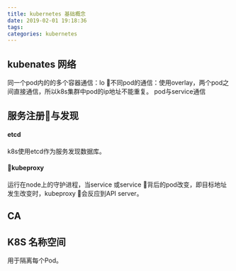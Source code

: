 ```yaml
---
title: kubernetes 基础概念
date: 2019-02-01 19:18:36
tags:
categories: kubernetes
---
```


## kubenates 网络

同一个pod内的的多个容器通信：lo
不同pod的通信：使用overlay，两个pod之间直接通信，所以k8s集群中pod的ip地址不能重复。
pod与service通信

## 服务注册与发现

#### etcd
k8s使用etcd作为服务发现数据库。

#### kubeproxy
运行在node上的守护进程，当service 或service 背后的pod改变，即目标地址发生改变时，kubeproxy 会反应到API server。

## CA

## K8S 名称空间

用于隔离每个Pod。